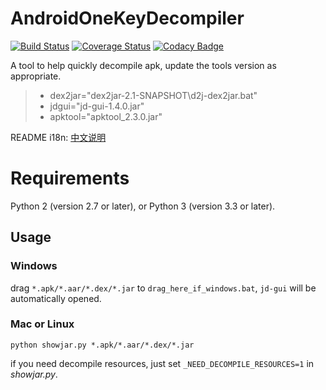 # AndroidOneKeyDecompiler
[![Build Status](https://travis-ci.org/tp7309/AndroidOneKeyDecompiler.svg?branch=master)](https://travis-ci.org/tp7309/AndroidOneKeyDecompiler)
[![Coverage Status](https://coveralls.io/repos/github/tp7309/AndroidOneKeyDecompiler/badge.svg?branch=master)](https://coveralls.io/github/tp7309/AndroidOneKeyDecompiler?branch=master)
[![Codacy Badge](https://api.codacy.com/project/badge/Grade/fd2812cdce5d41cd9f829fbdbe429572)](https://www.codacy.com/app/tp7309/AndroidOneKeyDecompiler?utm_source=github.com&amp;utm_medium=referral&amp;utm_content=tp7309/AndroidOneKeyDecompiler&amp;utm_campaign=Badge_Grade)

A tool to help quickly decompile apk, update the tools version as appropriate.

> - dex2jar="dex2jar-2.1-SNAPSHOT\d2j-dex2jar.bat"
> - jdgui="jd-gui-1.4.0.jar"
> - apktool="apktool_2.3.0.jar"

README i18n: [中文说明](https://github.com/tp7309/AndroidOneKeyDecompiler/blob/master/README_zh_CN.md)

# Requirements
Python 2 (version 2.7 or later), or Python 3 (version 3.3 or later).

## Usage
### Windows
drag `*.apk/*.aar/*.dex/*.jar` to `drag_here_if_windows.bat`,
`jd-gui` will be automatically opened.
### Mac or Linux
```
python showjar.py *.apk/*.aar/*.dex/*.jar
```
if you need decompile resources, just set `_NEED_DECOMPILE_RESOURCES=1` in *showjar.py*.